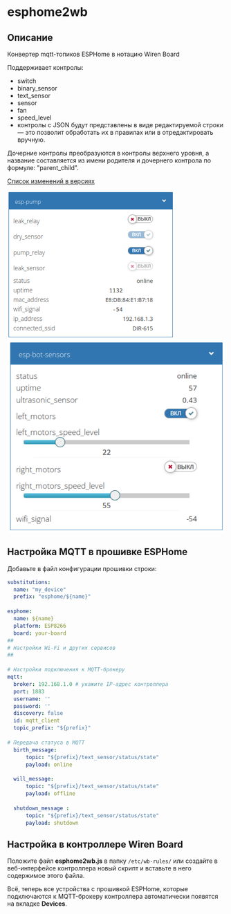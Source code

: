 # esphome2wb
## Описание
Конвертер mqtt-топиков ESPHome в нотацию Wiren Board

Поддерживает контролы:
- switch
- binary_sensor
- text_sensor
- sensor
- fan
- speed_level
- контролы с JSON будут представлены в виде редактируемой строки — это позволит обработать их в правилах или в отредактировать вручную.

Дочерние контролы преобразуются в контролы верхнего уровня, а название составляется из имени родителя и дочернего контрола по формуле: "parent_child".

[Список изменений в версиях](./doc/changelog.txt)

![изображение](./doc/1.png)
![изображение](./doc/2.png)

## Настройка MQTT в прошивке ESPHome

Добавьте в файл конфигурации прошивки строки:
```yaml
substitutions:
  name: "my_device"
  prefix: "esphome/${name}" 
  
esphome:
  name: ${name}
  platform: ESP8266
  board: your-board
##
# Настройки Wi-Fi и других сервисов
##

# Настройки подключения к MQTT-брокеру
mqtt:
  broker: 192.168.1.0 # укажите IP-адрес контроллера
  port: 1883
  username: ''
  password: ''
  discovery: false
  id: mqtt_client
  topic_prefix: "${prefix}"  

# Передача статуса в MQTT
  birth_message:
      topic: "${prefix}/text_sensor/status/state"
      payload: online

  will_message:
      topic: "${prefix}/text_sensor/status/state"
      payload: offline

  shutdown_message :
      topic: "${prefix}/text_sensor/status/state"
      payload: shutdown

```

## Настройка в контроллере Wiren Board
Положите файл **esphome2wb.js** в папку `/etc/wb-rules/` или создайте в веб-интерфейсе контроллера новый скрипт и вставьте в него содержимое этого файла.

Всё, теперь все устройства с прошивкой ESPHome, которые подключаются к MQTT-брокеру контроллера автоматически появятся на вкладке **Devices**.
